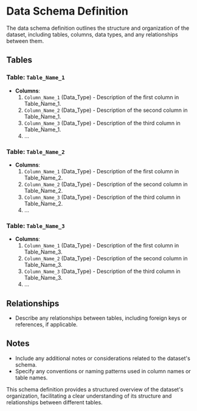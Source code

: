 # Data Schema Definition

The data schema definition outlines the structure and organization of the dataset, including tables, columns, data types, and any relationships between them.

## Tables

### Table: `Table_Name_1`

- **Columns**:
   1. `Column_Name_1` (Data_Type) - Description of the first column in Table_Name_1.
   2. `Column_Name_2` (Data_Type) - Description of the second column in Table_Name_1.
   3. `Column_Name_3` (Data_Type) - Description of the third column in Table_Name_1.
   4. ...

### Table: `Table_Name_2`

- **Columns**:
   1. `Column_Name_1` (Data_Type) - Description of the first column in Table_Name_2.
   2. `Column_Name_2` (Data_Type) - Description of the second column in Table_Name_2.
   3. `Column_Name_3` (Data_Type) - Description of the third column in Table_Name_2.
   4. ...

### Table: `Table_Name_3`

- **Columns**:
   1. `Column_Name_1` (Data_Type) - Description of the first column in Table_Name_3.
   2. `Column_Name_2` (Data_Type) - Description of the second column in Table_Name_3.
   3. `Column_Name_3` (Data_Type) - Description of the third column in Table_Name_3.
   4. ...

## Relationships

- Describe any relationships between tables, including foreign keys or references, if applicable.

## Notes

- Include any additional notes or considerations related to the dataset's schema.
- Specify any conventions or naming patterns used in column names or table names.

This schema definition provides a structured overview of the dataset's organization, facilitating a clear understanding of its structure and relationships between different tables.
